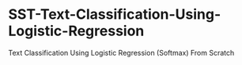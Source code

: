 # SST-Text-Classification-Using-Logistic-Regression
Text Classification Using Logistic Regression (Softmax) From Scratch
